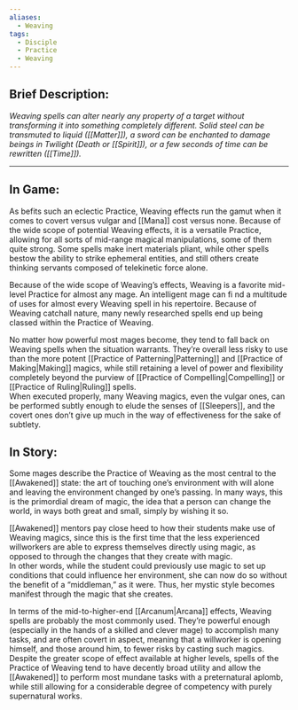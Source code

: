 ```yaml
---
aliases:
  - Weaving
tags:
  - Disciple
  - Practice
  - Weaving
---
```


## Brief Description:

_Weaving spells can alter nearly any property of a target without transforming it into something completely different. Solid steel can be transmuted to liquid ([[Matter]]), a sword can be enchanted to damage beings in Twilight (Death or [[Spirit]]), or a few seconds of time can be rewritten ([[Time]])._

---

## In Game:

As befits such an eclectic Practice, Weaving effects run the gamut when it comes to covert versus vulgar and [[Mana]] cost versus none. Because of the wide scope of potential Weaving effects, it is a versatile Practice, allowing for all sorts of mid-range magical manipulations, some of them quite strong. Some spells make inert materials pliant, while other spells bestow the ability to strike ephemeral entities, and still others create thinking servants composed of telekinetic force alone.  
  
Because of the wide scope of Weaving’s effects, Weaving is a favorite mid-level Practice for almost any mage. An intelligent mage can fi nd a multitude of uses for almost every Weaving spell in his repertoire. Because of Weaving catchall nature, many newly researched spells end up being classed within the Practice of Weaving.

No matter how powerful most mages become, they tend to fall back on Weaving spells when the situation warrants. They’re overall less risky to use than the more potent [[Practice of Patterning|Patterning]] and [[Practice of Making|Making]] magics, while still retaining a level of power and flexibility completely beyond the purview of [[Practice of Compelling|Compelling]] or [[Practice of Ruling|Ruling]] spells.\
When executed properly, many Weaving magics, even the vulgar ones, can be performed subtly enough to elude the senses of [[Sleepers]], and the covert ones don’t give up much in the way of effectiveness for the sake of subtlety.

## In Story:

Some mages describe the Practice of Weaving as the most central to the [[Awakened]] state: the art of touching one’s environment with will alone and leaving the environment changed by one’s passing. In many ways, this is the primordial dream of magic, the idea that a person can change the world, in ways both great and small, simply by wishing it so.  
  
[[Awakened]] mentors pay close heed to how their students make use of Weaving magics, since this is the first time that the less experienced willworkers are able to express themselves directly using magic, as opposed to through the changes that they create with magic.\
In other words, while the student could previously use magic to set up conditions that could influence her environment, she can now do so without the benefit of a “middleman,” as it were. Thus, her mystic style becomes manifest through the magic that she creates.

In terms of the mid-to-higher-end [[Arcanum|Arcana]] effects, Weaving spells are probably the most commonly used. They’re powerful enough (especially in the hands of a skilled and clever mage) to accomplish many tasks, and are often covert in aspect, meaning that a willworker is opening himself, and those around him, to fewer risks by casting such magics.\
Despite the greater scope of effect available at higher levels, spells of the Practice of Weaving tend to have decently broad utility and allow the [[Awakened]] to perform most mundane tasks with a preternatural aplomb, while still allowing for a considerable degree of competency with purely supernatural works.  